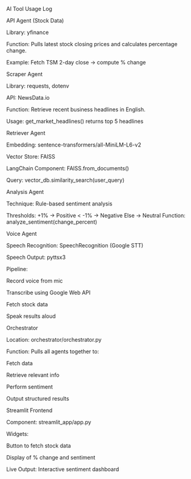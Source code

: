 AI Tool Usage Log

API Agent (Stock Data)

Library: yfinance

Function: Pulls latest stock closing prices and calculates percentage change.

Example: Fetch TSM 2-day close → compute % change


Scraper Agent


Library: requests, dotenv

API: NewsData.io

Function: Retrieve recent business headlines in English.

Usage: get_market_headlines() returns top 5 headlines


Retriever Agent


Embedding: sentence-transformers/all-MiniLM-L6-v2

Vector Store: FAISS

LangChain Component: FAISS.from_documents()

Query: vector_db.similarity_search(user_query)


Analysis Agent


Technique: Rule-based sentiment analysis

Thresholds:
+1% → Positive
< -1% → Negative
Else → Neutral
Function: analyze_sentiment(change_percent)


Voice Agent


Speech Recognition: SpeechRecognition (Google STT)

Speech Output: pyttsx3

Pipeline:

Record voice from mic

Transcribe using Google Web API

Fetch stock data

Speak results aloud


Orchestrator


Location: orchestrator/orchestrator.py

Function: Pulls all agents together to:

Fetch data

Retrieve relevant info

Perform sentiment

Output structured results


Streamlit Frontend


Component: streamlit_app/app.py

Widgets:

Button to fetch stock data

Display of % change and sentiment

Live Output: Interactive sentiment dashboard